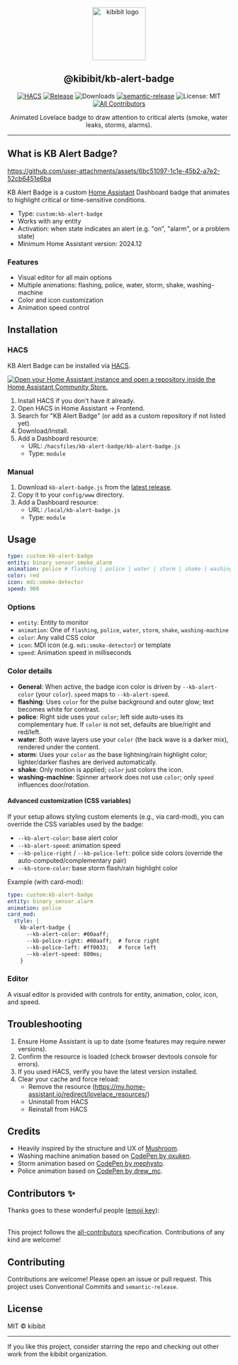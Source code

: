 <p align="center">
  <a href="https://github.com/kibibit/kb-alert-badge" target="_blank">
    <img src="https://github.com/kibibit.png" width="120" alt="kibibit logo" />
  </a>
  <h2 align="center">@kibibit/kb-alert-badge</h2>
</p>

<p align="center">
  <a href="https://github.com/hacs/integration"><img src="https://img.shields.io/badge/hacs-custom-orange.svg?style=for-the-badge" alt="HACS" /></a>
  <a href="https://github.com/kibibit/kb-alert-badge/releases"><img src="https://img.shields.io/github/v/release/kibibit/kb-alert-badge?style=for-the-badge" alt="Release" /></a>
  <img src="https://img.shields.io/github/downloads/kibibit/kb-alert-badge/total?style=for-the-badge" alt="Downloads" />
  <a href="https://github.com/semantic-release/semantic-release"><img src="https://img.shields.io/badge/📦🚀-semantic--release-e10079.svg?style=for-the-badge" alt="semantic-release" /></a>
  <img src="https://img.shields.io/badge/license-MIT-informational?style=for-the-badge" alt="License: MIT" />
  <!-- ALL-CONTRIBUTORS-BADGE:START - Do not remove or modify this section -->
  <a href="#contributors-"><img src="https://img.shields.io/badge/all_contributors-0-orange.svg?style=for-the-badge" alt="All Contributors" /></a>
  <!-- ALL-CONTRIBUTORS-BADGE:END -->
</p>

<p align="center">
  Animated Lovelace badge to draw attention to critical alerts (smoke, water leaks, storms, alarms).
</p>

---

## What is KB Alert Badge?
https://github.com/user-attachments/assets/6bc51097-1c1e-45b2-a7e2-52cb6451e6ba

KB Alert Badge is a custom [Home Assistant](https://www.home-assistant.io/) Dashboard badge that animates to highlight critical or time-sensitive conditions.

- Type: `custom:kb-alert-badge`
- Works with any entity
- Activation: when state indicates an alert (e.g. "on", "alarm", or a problem state)
- Minimum Home Assistant version: 2024.12

### Features
- Visual editor for all main options
- Multiple animations: flashing, police, water, storm, shake, washing-machine
- Color and icon customization
- Animation speed control

## Installation

### HACS
KB Alert Badge can be installed via [HACS](https://hacs.xyz).

[![Open your Home Assistant instance and open a repository inside the Home Assistant Community Store.](https://my.home-assistant.io/badges/hacs_repository.svg)](https://my.home-assistant.io/redirect/hacs_repository/?owner=kibibit&repository=kb-alert-badge)

1. Install HACS if you don't have it already.
2. Open HACS in Home Assistant → Frontend.
3. Search for "KB Alert Badge" (or add as a custom repository if not listed yet).
4. Download/Install.
5. Add a Dashboard resource:
   - URL: `/hacsfiles/kb-alert-badge/kb-alert-badge.js`
   - Type: `module`

### Manual
1. Download `kb-alert-badge.js` from the [latest release](https://github.com/kibibit/kb-alert-badge/releases).
2. Copy it to your `config/www` directory.
3. Add a Dashboard resource:
   - URL: `/local/kb-alert-badge.js`
   - Type: `module`

## Usage

```yaml
type: custom:kb-alert-badge
entity: binary_sensor.smoke_alarm
animation: police # flashing | police | water | storm | shake | washing-machine
color: red
icon: mdi:smoke-detector
speed: 900
```

### Options
- `entity`: Entity to monitor
- `animation`: One of `flashing`, `police`, `water`, `storm`, `shake`, `washing-machine`
- `color`: Any valid CSS color
- `icon`: MDI icon (e.g. `mdi:smoke-detector`) or template
- `speed`: Animation speed in milliseconds

### Color details
- **General**: When active, the badge icon color is driven by `--kb-alert-color` (your `color`). `speed` maps to `--kb-alert-speed`.
- **flashing**: Uses `color` for the pulse background and outer glow; text becomes white for contrast.
- **police**: Right side uses your `color`; left side auto-uses its complementary hue. If `color` is not set, defaults are blue/right and red/left.
- **water**: Both wave layers use your `color` (the back wave is a darker mix), rendered under the content.
- **storm**: Uses your `color` as the base lightning/rain highlight color; lighter/darker flashes are derived automatically.
- **shake**: Only motion is applied; `color` just colors the icon.
- **washing-machine**: Spinner artwork does not use `color`; only `speed` influences door/rotation.

#### Advanced customization (CSS variables)
If your setup allows styling custom elements (e.g., via card-mod), you can override the CSS variables used by the badge:
- `--kb-alert-color`: base alert color
- `--kb-alert-speed`: animation speed
- `--kb-police-right` / `--kb-police-left`: police side colors (override the auto-computed/complementary pair)
- `--kb-storm-color`: base storm flash/rain highlight color

Example (with card-mod):

```yaml
type: custom:kb-alert-badge
entity: binary_sensor.alarm
animation: police
card_mod:
  style: |
    kb-alert-badge {
      --kb-alert-color: #00aaff;
      --kb-police-right: #00aaff;  # force right
      --kb-police-left: #ff0033;   # force left
      --kb-alert-speed: 800ms;
    }
```

### Editor
A visual editor is provided with controls for entity, animation, color, icon, and speed.

## Troubleshooting
1. Ensure Home Assistant is up to date (some features may require newer versions).
2. Confirm the resource is loaded (check browser devtools console for errors).
3. If you used HACS, verify you have the latest version installed.
4. Clear your cache and force reload:
   - Remove the resource (https://my.home-assistant.io/redirect/lovelace_resources/)
   - Uninstall from HACS
   - Reinstall from HACS

## Credits
- Heavily inspired by the structure and UX of [Mushroom](https://github.com/piitaya/lovelace-mushroom).
- Washing machine animation based on [CodePen by qxuken](https://codepen.io/qxuken/pen/QWOapeW).
- Storm animation based on [CodePen by mephysto](https://codepen.io/mephysto/pen/pdyPVe).
- Police animation based on [CodePen by drew_mc](https://codepen.io/drew_mc/pen/EVXvaJ).

## Contributors ✨

Thanks goes to these wonderful people ([emoji key](https://allcontributors.org/docs/en/emoji-key)):

<!-- ALL-CONTRIBUTORS-LIST:START - Do not remove or modify this section -->
<!-- prettier-ignore-start -->
<!-- markdownlint-disable -->
<table>
  <tr>
  </tr>
</table>
<!-- markdownlint-restore -->
<!-- prettier-ignore-end -->
<!-- ALL-CONTRIBUTORS-LIST:END -->

This project follows the [all-contributors](https://allcontributors.org) specification. Contributions of any kind are welcome!

## Contributing
Contributions are welcome! Please open an issue or pull request. This project uses Conventional Commits and `semantic-release`.

## License
MIT © kibibit

---

If you like this project, consider starring the repo and checking out other work from the kibibit organization.
